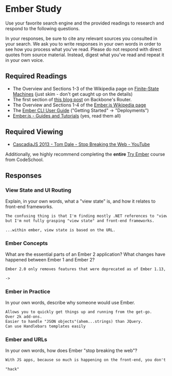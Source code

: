 # Ember Study

Use your favorite search engine and the provided readings to research and
respond to the following questions.

In your responses, be sure to cite any relevant sources you consulted in your
search. We ask you to write responses in your own words in order to see how you
process what you've read. Please do not respond with direct quotes from source
material. Instead, digest what you've read and repeat it in your own voice.

## Required Readings

-   The Overview and Sections 1-3 of the Wikipedia page on [Finite-State Machines](https://en.wikipedia.org/wiki/Finite-state_machine)
    (just skim - don't get caught up on the details)
-   The first section of [this blog post](http://pragmatic-backbone.com/routing-and-controllers) on
    Backbone's Router.
-   The Overview and Sections 1-4 of the [Ember.js Wikipedia page](https://en.wikipedia.org/wiki/Ember.js)
-   The [Ember CLI User Guide](http://ember-cli.com/user-guide/)
    ("Getting Started" -> "Deployments")
-   [Ember.js - Guides and Tutorials](https://guides.emberjs.com/v2.4.0/) (yes,
    read them all)

## Required Viewing

-   [CascadiaJS 2013 - Tom Dale - Stop Breaking the Web - YouTube](https://www.youtube.com/watch?v=BQ6at0addi4)

Additionally, we highly recommend completing the **entire** [Try
Ember](https://www.codeschool.com/courses/try-ember) course from CodeSchool.

## Responses

### View State and UI Routing

Explain, in your own words, what a "view state" is, and how it relates to
 front-end frameworks.

```md
The confusing thing is that I'm finding mostly .NET references to "view state". You can install ember states using: ember install ember-states,
but I'm not fully grasping "view state" and front-end frameworks.

...within ember, view state is based on the URL.

```

### Ember Concepts

What are the essential parts of an Ember 2 application?
What changes have happened between Ember 1 and Ember 2?

```md
Ember 2.0 only removes features that were deprecated as of Ember 1.13, so apps that run on Ember 1.13 without any deprecation warnings should run without issues on Ember 2.0.

->
```

### Ember in Practice

In your own words, describe why someone would use Ember.

```md
Allows you to quickly get things up and running from the get-go.
Over 2k add-ons.
Easier to handle "JSON objects"(ahem...strings) than JQuery.
Can use Handlebars templates easily
```

### Ember and URLs

In your own words, how does Ember "stop breaking the web"?

```md
With JS apps, because so much is happening on the front-end, you don't need urls because everything is local. Utilizes URL paths to easily create JS objects.

"hack"
```
